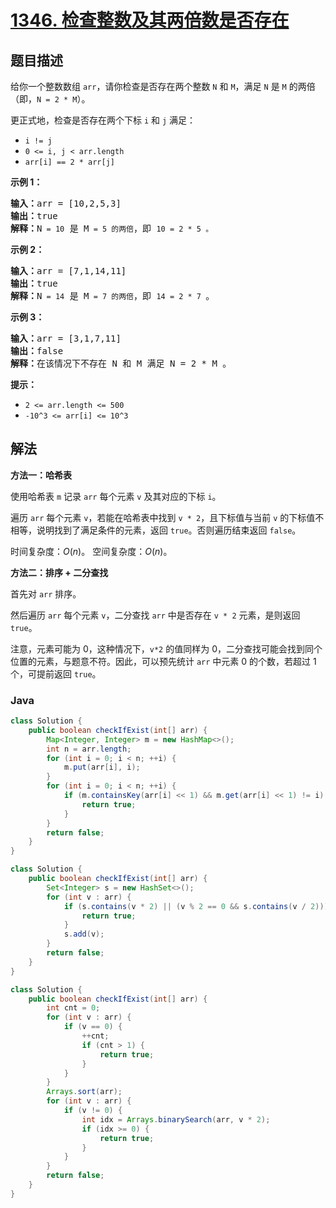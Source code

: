 # [1346. 检查整数及其两倍数是否存在](https://leetcode.cn/problems/check-if-n-and-its-double-exist)

## 题目描述

<p>给你一个整数数组&nbsp;<code>arr</code>，请你检查是否存在两个整数&nbsp;<code>N</code> 和 <code>M</code>，满足&nbsp;<code>N</code>&nbsp;是&nbsp;<code>M</code>&nbsp;的两倍（即，<code>N = 2 * M</code>）。</p>

<p>更正式地，检查是否存在两个下标&nbsp;<code>i</code> 和 <code>j</code> 满足：</p>

<ul>
	<li><code>i != j</code></li>
	<li><code>0 &lt;= i, j &lt; arr.length</code></li>
	<li><code>arr[i] == 2 * arr[j]</code></li>
</ul>

<p><strong>示例 1：</strong></p>

<pre><strong>输入：</strong>arr = [10,2,5,3]
<strong>输出：</strong>true
<strong>解释：</strong>N<code> = 10</code> 是 M<code> = 5 的两倍</code>，即 <code>10 = 2 * 5 。</code>
</pre>

<p><strong>示例 2：</strong></p>

<pre><strong>输入：</strong>arr = [7,1,14,11]
<strong>输出：</strong>true
<strong>解释：</strong>N<code> = 14</code> 是 M<code> = 7 的两倍</code>，即 <code>14 = 2 * 7 </code>。
</pre>

<p><strong>示例 3：</strong></p>

<pre><strong>输入：</strong>arr = [3,1,7,11]
<strong>输出：</strong>false
<strong>解释：</strong>在该情况下不存在 N 和 M 满足 N = 2 * M 。
</pre>

<p><strong>提示：</strong></p>

<ul>
	<li><code>2 &lt;= arr.length &lt;= 500</code></li>
	<li><code>-10^3 &lt;= arr[i] &lt;= 10^3</code></li>
</ul>

## 解法

**方法一：哈希表**

使用哈希表 `m` 记录 `arr` 每个元素 `v` 及其对应的下标 `i`。

遍历 `arr` 每个元素 `v`，若能在哈希表中找到 `v * 2`，且下标值与当前 `v` 的下标值不相等，说明找到了满足条件的元素，返回 `true`。否则遍历结束返回 `false`。

时间复杂度：$O(n)$。
空间复杂度：$O(n)$。

**方法二：排序 + 二分查找**

首先对 `arr` 排序。

然后遍历 `arr` 每个元素 `v`，二分查找 `arr` 中是否存在 `v * 2` 元素，是则返回 `true`。

注意，元素可能为 0，这种情况下，`v*2` 的值同样为 0，二分查找可能会找到同个位置的元素，与题意不符。因此，可以预先统计 `arr` 中元素 0 的个数，若超过 1 个，可提前返回 `true`。

### **Java**

```java
class Solution {
    public boolean checkIfExist(int[] arr) {
        Map<Integer, Integer> m = new HashMap<>();
        int n = arr.length;
        for (int i = 0; i < n; ++i) {
            m.put(arr[i], i);
        }
        for (int i = 0; i < n; ++i) {
            if (m.containsKey(arr[i] << 1) && m.get(arr[i] << 1) != i) {
                return true;
            }
        }
        return false;
    }
}
```

```java
class Solution {
    public boolean checkIfExist(int[] arr) {
        Set<Integer> s = new HashSet<>();
        for (int v : arr) {
            if (s.contains(v * 2) || (v % 2 == 0 && s.contains(v / 2))) {
                return true;
            }
            s.add(v);
        }
        return false;
    }
}
```

```java
class Solution {
    public boolean checkIfExist(int[] arr) {
        int cnt = 0;
        for (int v : arr) {
            if (v == 0) {
                ++cnt;
                if (cnt > 1) {
                    return true;
                }
            }
        }
        Arrays.sort(arr);
        for (int v : arr) {
            if (v != 0) {
                int idx = Arrays.binarySearch(arr, v * 2);
                if (idx >= 0) {
                    return true;
                }
            }
        }
        return false;
    }
}
```
